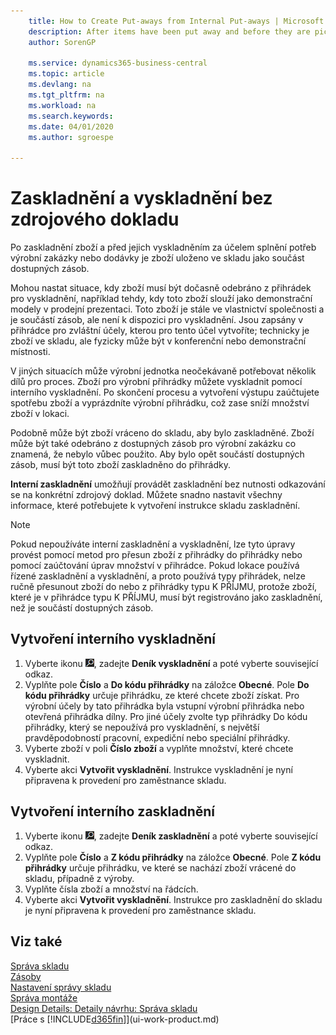 ```yaml
---
    title: How to Create Put-aways from Internal Put-aways | Microsoft Docs
    description: After items have been put away and before they are picked to fulfill the needs of a production order or shipment, they are stored in the warehouse as part of available inventory.
    author: SorenGP

    ms.service: dynamics365-business-central
    ms.topic: article
    ms.devlang: na
    ms.tgt_pltfrm: na
    ms.workload: na
    ms.search.keywords:
    ms.date: 04/01/2020
    ms.author: sgroespe

---
```

# Zaskladnění a vyskladnění bez zdrojového dokladu
Po zaskladnění zboží a před jejich vyskladněním za účelem splnění potřeb výrobní zakázky nebo dodávky je zboží uloženo ve skladu jako součást dostupných zásob.

Mohou nastat situace, kdy zboží musí být dočasně odebráno z přihrádek pro vyskladnění, například tehdy, kdy toto zboží slouží jako demonstrační modely v prodejní prezentaci. Toto zboží je stále ve vlastnictví společnosti a je součástí zásob, ale není k dispozici pro vyskladnění. Jsou zapsány v přihrádce pro zvláštní účely, kterou pro tento účel vytvoříte; technicky je zboží ve skladu, ale fyzicky může být v konferenční nebo demonstrační místnosti.

V jiných situacích může výrobní jednotka neočekávaně potřebovat několik dílů pro proces. Zboží pro výrobní přihrádky můžete vyskladnit pomocí interního vyskladnění. Po skončení procesu a vytvoření výstupu zaúčtujete spotřebu zboží a vyprázdníte výrobní přihrádku, což zase sníží množství zboží v lokaci.

Podobně může být zboží vráceno do skladu, aby bylo zaskladněné. Zboží může být také odebráno z dostupných zásob pro výrobní zakázku co znamená, že nebylo vůbec použito. Aby bylo opět součástí dostupných zásob, musí být toto zboží zaskladněno do přihrádky.

**Interní zaskladnění** umožňují provádět zaskladnění bez nutnosti odkazování se na konkrétní zdrojový doklad. Můžete snadno nastavit všechny informace, které potřebujete k vytvoření instrukce skladu zaskladnění.

> [!NOTE]
> Pokud nepoužíváte interní zaskladnění a vyskladnění, lze tyto úpravy provést pomocí metod pro přesun zboží z přihrádky do přihrádky nebo pomocí zaúčtování úprav množství v přihrádce.
> Pokud lokace používá řízené zaskladnění a vyskladnění, a proto používá typy přihrádek, nelze ručně přesunout zboží do nebo z přihrádky typu K PŘÍJMU, protože zboží, které je v přihrádce typu K PŘÍJMU, musí být registrováno jako zaskladnění, než je součástí dostupných zásob.
> 
## Vytvoření interního vyskladnění
1. Vyberte ikonu ![Žárovky, která otevře funkci Řekněte mi](media/ui-search/search_small.png "Řekněte mi, co chcete dělat"), zadejte **Deník  vyskladnění** a poté vyberte související odkaz.
2. Vyplňte pole **Číslo** a **Do kódu přihrádky** na záložce **Obecné**. Pole **Do kódu přihrádky** určuje přihrádku, ze které chcete zboží získat. Pro výrobní účely by tato přihrádka byla vstupní výrobní přihrádka nebo otevřená přihrádka dílny. Pro jiné účely zvolte typ přihrádky Do kódu přihrádky, který se nepoužívá pro vyskladnění, s největší pravděpodobností pracovní, expediční nebo speciální přihrádky.
3. Vyberte zboží v poli **Číslo zboží** a vyplňte množství, které chcete vyskladnit.
4. Vyberte akci **Vytvořit vyskladnění**. Instrukce vyskladnění je nyní připravena k provedení pro zaměstnance skladu.

## Vytvoření interního zaskladnění
1. Vyberte ikonu ![Žárovky, která otevře funkci Řekněte mi](media/ui-search/search_small.png "Řekněte mi, co chcete dělat"), zadejte **Deník  zaskladnění** a poté vyberte související odkaz.
2. Vyplňte pole **Číslo** a **Z kódu přihrádky** na záložce **Obecné**. Pole **Z kódu přihrádky** určuje přihrádku, ve které se nachází zboží vrácené do skladu, případně z výroby.
3. Vyplňte čísla zboží a množství na řádcích.
4. Vyberte akci **Vytvořit vyskladnění**. Instrukce pro zaskladnění do skladu je nyní připravena k provedení pro zaměstnance skladu.

## Viz také
[Správa skladu](warehouse-manage-warehouse.md)  
[Zásoby](inventory-manage-inventory.md)  
[Nastavení správy skladu](warehouse-setup-warehouse.md)  
[Správa montáže](assembly-assemble-items.md)  
[Design Details: Detaily návrhu: Správa skladu](design-details-warehouse-management.md)  
[Práce s [!INCLUDE[d365fin](includes/d365fin_md.md)]](ui-work-product.md)
